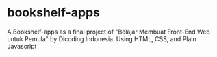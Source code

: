 # bookshelf-apps
A Bookshelf-apps as a final project of "Belajar Membuat Front-End Web untuk Pemula" by Dicoding Indonesia. Using HTML, CSS, and Plain Javascript
